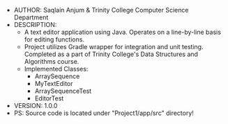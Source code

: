 - AUTHOR: Saqlain Anjum & Trinity College Computer Science Department
- DESCRIPTION:
  - A text editor application using Java. Operates on a line-by-line basis for editing functions.
  - Project utilizes Gradle wrapper for integration and unit testing. Completed as a part of Trinity College's Data Structures and Algorithms course.
  - Implemented Classes:
    - ArraySequence
    - MyTextEditor
    - ArraySequenceTest
    - EditorTest
- VERSION: 1.0.0
- PS: Source code is located under "Project1/app/src" directory!
